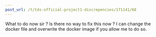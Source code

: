 ```yaml
---
post_url: /t/tds-official-project1-discrepencies/171141/68
---
```

What to do now sir ? Is there no way to fix this now ? I can change the docker file and overwrite the docker image if you allow me to do so.